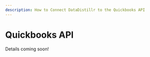 ```yaml
---
description: How to Connect DataDistillr to the Quickbooks API
---
```


# Quickbooks API

Details coming soon!